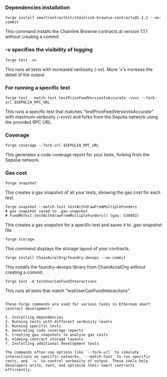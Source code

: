 ### Dependencies installation

```shell
forge install smartcontractkit/chainlink-brownie-contracts@1.1.1 --no-commit
```

This command installs the Chainlink Brownie contracts at version 1.1.1 without creating a commit.

### -v specifies the visibility of logging

```shell
forge test -vv
```

This runs all tests with increased verbosity (-vv). More 'v's increase the detail of the output.

### For running a specific test

```shell
forge test --match-test testPriceFeedVersionIsAccurate -vvvv --fork-url $SEPOLIA_RPC_URL
```

This runs a specific test that matches "testPriceFeedVersionIsAccurate" with maximum verbosity (-vvvv) and forks from the Sepolia network using the provided RPC URL.

### Coverage

```shell
forge coverage --fork-url $SEPOLIA_RPC_URL
```

This generates a code coverage report for your tests, forking from the Sepolia network.

### Gas cost

```shell
forge snapshot
```

This creates a gas snapshot of all your tests, showing the gas cost for each test.

```shell
forge snapshot --match-test testWithdrawFromMultipleFunders
# gas snapshot saved to .gas-snapshot
# FundMeTest:testWithdrawFromMultipleFunders() (gas: 530492)
```

This creates a gas snapshot for a specific test and saves it to .gas-snapshot file.

```shell
forge storage
```

This command displays the storage layout of your contracts.

```shell
forge install ChainAccelOrg/foundry-devops --no-commit
```

This installs the foundry-devops library from ChainAccelOrg without creating a commit.

```shell
forge test -m testUserCanFundInteractions
```

This runs all tests that match "testUserCanFundInteractions".

```

These Forge commands are used for various tasks in Ethereum smart contract development:

1. Installing dependencies
2. Running tests with different verbosity levels
3. Running specific tests
4. Generating code coverage reports
5. Creating gas snapshots to analyze gas costs
6. Viewing contract storage layouts
7. Installing additional development tools

The commands often use options like `--fork-url` to simulate interactions on specific networks, `--match-test` to run specific tests, and `-v` to control verbosity of output. These tools help developers write, test, and optimize their smart contracts efficiently.
```
